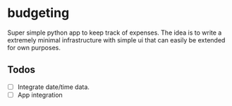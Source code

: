 # budgeting

Super simple python app to keep track of expenses.
The idea is to write a extremely minimal infrastructure with simple ui that can easily be extended for own purposes.


## Todos
 - [ ] Integrate date/time data.
 - [ ] App integration
